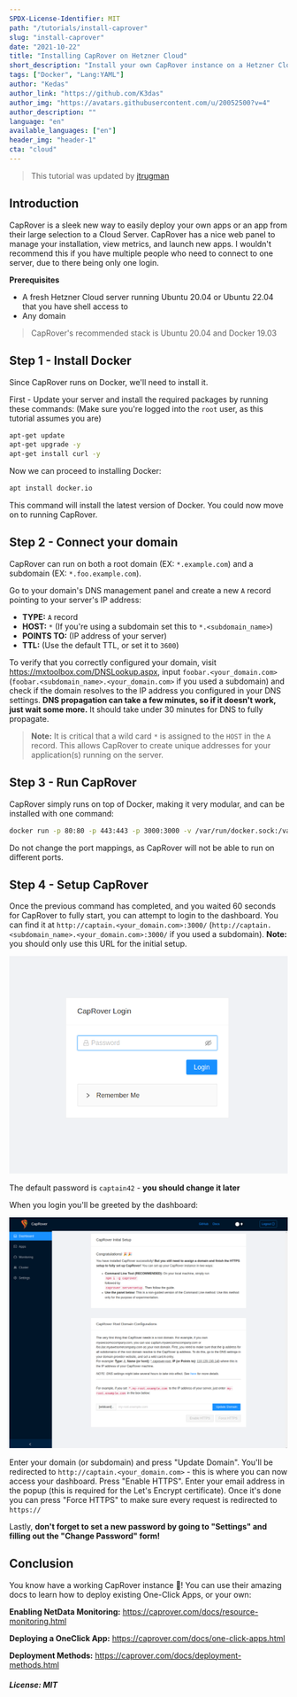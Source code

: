 ```yaml
---
SPDX-License-Identifier: MIT
path: "/tutorials/install-caprover"
slug: "install-caprover"
date: "2021-10-22"
title: "Installing CapRover on Hetzner Cloud"
short_description: "Install your own CapRover instance on a Hetzner Cloud server to easily deploy various apps"
tags: ["Docker", "Lang:YAML"]
author: "Kedas"
author_link: "https://github.com/K3das"
author_img: "https://avatars.githubusercontent.com/u/20052500?v=4"
author_description: ""
language: "en"
available_languages: ["en"]
header_img: "header-1"
cta: "cloud"
---
```


> This tutorial was updated by [jtrugman](https://github.com/jtrugman)
 
## Introduction

CapRover is a sleek new way to easily deploy your own apps or an app from their large selection to a Cloud Server. CapRover has a nice web panel to manage your installation, view metrics, and launch new apps. I wouldn't recommend this if you have multiple people who need to connect to one server, due to there being only one login.

**Prerequisites**

- A fresh Hetzner Cloud server running Ubuntu 20.04 or Ubuntu 22.04 that you have shell access to
- Any domain

> CapRover's recommended stack is Ubuntu 20.04 and Docker 19.03

## Step 1 - Install Docker

Since CapRover runs on Docker, we'll need to install it.

First - Update your server and install the required packages by running these commands: (Make sure you're logged into the `root` user, as this tutorial assumes you are)

```bash
apt-get update
apt-get upgrade -y
apt-get install curl -y
```

Now we can proceed to installing Docker:

```bash
apt install docker.io
```

This command will install the latest version of Docker. You could now move on to running CapRover.

## Step 2 - Connect your domain

CapRover can run on both a root domain (EX: `*.example.com`) and a subdomain (EX: `*.foo.example.com`).

Go to your domain's DNS management panel and create a new `A` record pointing to your server's IP address:

- **TYPE:** `A` record
- **HOST:** `*` (If you're using a subdomain set this to `*.<subdomain_name>`)
- **POINTS TO:** (IP address of your server)
- **TTL:** (Use the default TTL, or set it to `3600`)

To verify that you correctly configured your domain, visit <https://mxtoolbox.com/DNSLookup.aspx>, input `foobar.<your_domain.com>` (`foobar.<subdomain_name>.<your_domain.com>` if you used a subdomain) and check if the domain resolves to the IP address you configured in your DNS settings. **DNS propagation can take a few minutes, so if it doesn't work, just wait some more.** It should take under 30 minutes for DNS to fully propagate.

> **Note:** It is critical that a wild card `*` is assigned to the `HOST` in the `A` record. This allows CapRover to create unique addresses for your application(s) running on the server.

## Step 3 - Run CapRover

CapRover simply runs on top of Docker, making it very modular, and can be installed with one command:

```bash
docker run -p 80:80 -p 443:443 -p 3000:3000 -v /var/run/docker.sock:/var/run/docker.sock -v /captain:/captain caprover/caprover
```

Do not change the port mappings, as CapRover will not be able to run on different ports.

## Step 4 - Setup CapRover

Once the previous command has completed, and you waited 60 seconds for CapRover to fully start, you can attempt to login to the dashboard. You can find it at `http://captain.<your_domain.com>:3000/` (`http://captain.<subdomain_name>.<your_domain.com>:3000/` if you used a subdomain). **Note:** you should only use this URL for the initial setup.

![CapRover Login Screen](images/caprover_login_screen.png)

The default password is `captain42` - **you should change it later**

When you login you'll be greeted by the dashboard:

![CapRover Initial Dashboard](images/caprover_initial_dashboard.png)

Enter your domain (or subdomain) and press "Update Domain". You'll be redirected to `http://captain.<your_domain.com>` - this is where you can now access your dashboard. Press "Enable HTTPS". Enter your email address in the popup (this is required for the Let's Encrypt certificate). Once it's done you can press "Force HTTPS" to make sure every request is redirected to `https://`

Lastly, **don't forget to set a new password by going to "Settings" and filling out the "Change Password" form!**

## Conclusion

You know have a working CapRover instance 🎉! You can use their amazing docs to learn how to deploy existing One-Click Apps, or your own:

**Enabling NetData Monitoring:** <https://caprover.com/docs/resource-monitoring.html>

**Deploying a OneClick App:** <https://caprover.com/docs/one-click-apps.html>

**Deployment Methods:** <https://caprover.com/docs/deployment-methods.html>

##### License: MIT

<!--

Contributor's Certificate of Origin

By making a contribution to this project, I certify that:

(a) The contribution was created in whole or in part by me and I have
    the right to submit it under the license indicated in the file; or

(b) The contribution is based upon previous work that, to the best of my
    knowledge, is covered under an appropriate license and I have the
    right under that license to submit that work with modifications,
    whether created in whole or in part by me, under the same license
    (unless I am permitted to submit under a different license), as
    indicated in the file; or

(c) The contribution was provided directly to me by some other person
    who certified (a), (b) or (c) and I have not modified it.

(d) I understand and agree that this project and the contribution are
    public and that a record of the contribution (including all personal
    information I submit with it, including my sign-off) is maintained
    indefinitely and may be redistributed consistent with this project
    or the license(s) involved.

Signed-off-by: Michael Pigal <kedas@uncrftd.xyz>
Signed-off-by: Justin Trugman <jtrugman14@gmail.com>

-->
